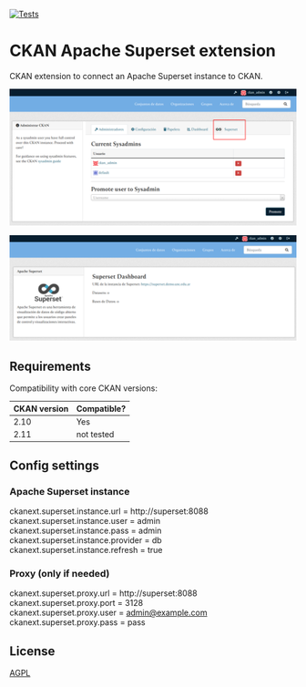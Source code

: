 [![Tests](https://github.com/unckan/ckanext-superset/actions/workflows/test-superset-extension.yml/badge.svg?branch=main)](https://github.com/unckan/ckanext-superset/actions)

# CKAN Apache Superset extension

CKAN extension to connect an Apache Superset instance to CKAN.  

![Apache admin tab](/docs/images/admin-tab-view.png)

![Apache admin](/docs/images/admin-view.png)

## Requirements

Compatibility with core CKAN versions:

| CKAN version    | Compatible?   |
| --------------- | ------------- |
| 2.10            | Yes           |
| 2.11            | not tested    |


## Config settings

### Apache Superset instance

ckanext.superset.instance.url = http://superset:8088  
ckanext.superset.instance.user = admin  
ckanext.superset.instance.pass = admin  
ckanext.superset.instance.provider = db  
ckanext.superset.instance.refresh = true  

### Proxy (only if needed)

ckanext.superset.proxy.url = http://superset:8088  
ckanext.superset.proxy.port = 3128  
ckanext.superset.proxy.user = admin@example.com  
ckanext.superset.proxy.pass = pass  


## License

[AGPL](https://www.gnu.org/licenses/agpl-3.0.en.html)
